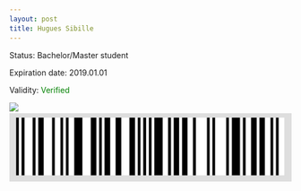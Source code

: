```yaml
---
layout: post
title: Hugues Sibille
---
```


Status: Bachelor/Master student

Expiration date: 2019.01.01

Validity: <font color="green"> Verified</font> 

![](/members/img/Hugues_Sibille.png)
![](/members/img/bar.png)
